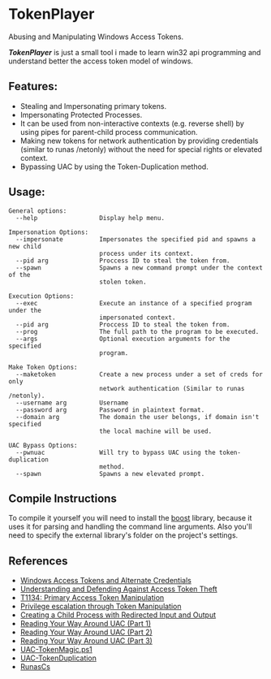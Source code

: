 # TokenPlayer
Abusing and Manipulating Windows Access Tokens.

___TokenPlayer___ is just a small tool i made to learn win32 api programming and understand better the access token model of windows.

## Features:
- Stealing and Impersonating primary tokens.
- Impersonating Protected Processes.
- It can be used from non-interactive contexts (e.g. reverse shell) by using pipes for parent-child process communication.
- Making new tokens for network authentication by providing credentials (similar to runas /netonly) without the need for special rights or elevated context.
- Bypassing UAC by using the Token-Duplication method.

## Usage:
```
General options:
  --help                 Display help menu.

Impersonation Options:
  --impersonate          Impersonates the specified pid and spawns a new child
                         process under its context.
  --pid arg              Proccess ID to steal the token from.
  --spawn                Spawns a new command prompt under the context of the
                         stolen token.

Execution Options:
  --exec                 Execute an instance of a specified program under the
                         impersonated context.
  --pid arg              Proccess ID to steal the token from.
  --prog                 The full path to the program to be executed.
  --args                 Optional execution arguments for the specified
                         program.

Make Token Options:
  --maketoken            Create a new process under a set of creds for only
                         network authentication (Similar to runas /netonly).
  --username arg         Username
  --password arg         Password in plaintext format.
  --domain arg           The domain the user belongs, if domain isn't specified
                         the local machine will be used.

UAC Bypass Options:
  --pwnuac               Will try to bypass UAC using the token-duplication
                         method.
  --spawn                Spawns a new elevated prompt.
```

## Compile Instructions
To compile it yourself you will need to install the [boost](https://www.boost.org/) library, because it uses it for parsing and handling the command line arguments. Also you'll need to specify the external library's folder on the project's settings.

## References
- [Windows Access Tokens and Alternate Credentials](https://blog.cobaltstrike.com/2015/12/16/windows-access-tokens-and-alternate-credentials/)
- [Understanding and Defending Against Access Token Theft](https://posts.specterops.io/understanding-and-defending-against-access-token-theft-finding-alternatives-to-winlogon-exe-80696c8a73b)
- [T1134: Primary Access Token Manipulation](https://www.ired.team/offensive-security/privilege-escalation/t1134-access-token-manipulation)
- [Privilege escalation through Token Manipulation](https://hacknpentest.com/privilege-escalation-through-token-manipulation/)
- [Creating a Child Process with Redirected Input and Output](https://docs.microsoft.com/en-us/windows/win32/procthread/creating-a-child-process-with-redirected-input-and-output?redirectedfrom=MSDN)
- [Reading Your Way Around UAC (Part 1)](https://www.tiraniddo.dev/2017/05/reading-your-way-around-uac-part-1.html)
- [Reading Your Way Around UAC (Part 2)](https://www.tiraniddo.dev/2017/05/reading-your-way-around-uac-part-2.html)
- [Reading Your Way Around UAC (Part 3)](https://www.tiraniddo.dev/2017/05/reading-your-way-around-uac-part-3.html)
- [UAC-TokenMagic.ps1](https://github.com/FuzzySecurity/PowerShell-Suite/blob/master/UAC-TokenMagic.ps1)
- [UAC-TokenDuplication](https://github.com/ThunderGunExpress/UAC-TokenDuplication)
- [RunasCs](https://github.com/antonioCoco/RunasCs)


